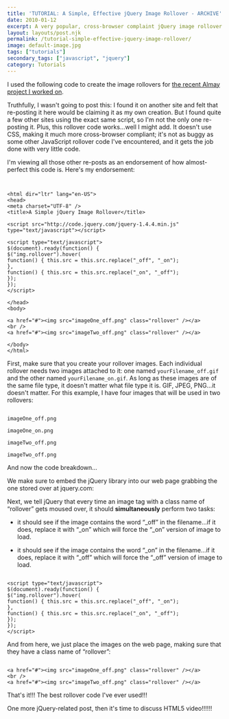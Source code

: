 ```yaml
---
title: 'TUTORIAL: A Simple, Effective jQuery Image Rollover - ARCHIVE'
date: 2010-01-12
excerpt: A very popular, cross-browser complaint jQuery image rollover
layout: layouts/post.njk
permalink: /tutorial-simple-effective-jquery-image-rollover/
image: default-image.jpg
tags: ["tutorials"]
secondary_tags: ["javascript", "jquery"]
category: Tutorials
---
```

I used the following code to create the image rollovers for [the recent Almay project I worked on][1].

 [1]: /almay-project-using-html5-net-jquery/

Truthfully, I wasn't going to post this: I found it on another site and felt that re-posting it here would be claiming it as my own creation. But I found quite a few other sites using the exact same script, so I'm not the only one re-posting it. Plus, this rollover code works…well I might add. It doesn't use CSS, making it much more cross-browser compliant; it's not as buggy as some other JavaScript rollover code I've encountered, and it gets the job done with very little code.

I'm viewing all those other re-posts as an endorsement of how almost-perfect this code is. Here's my endorsement:

<pre><code class="language-markup">
<!DOCTYPE html>
&lt;html dir="ltr" lang="en-US"&gt;
&lt;head&gt;
&lt;meta charset="UTF-8" /&gt;
&lt;title&gt;A Simple jQuery Image Rollover&lt;/title&gt;

&lt;script src="http://code.jquery.com/jquery-1.4.4.min.js" type="text/javascript"&gt;&lt;/script&gt;

&lt;script type="text/javascript"&gt;
$(document).ready(function() {
$("img.rollover").hover(
function() { this.src = this.src.replace("_off", "_on");
},
function() { this.src = this.src.replace("_on", "_off");
});
});
&lt;/script&gt;

&lt;/head&gt;
&lt;body&gt;

&lt;a href="#"&gt;&lt;img src="imageOne_off.png" class="rollover" /&gt;&lt;/a&gt;
&lt;br /&gt;
&lt;a href="#"&gt;&lt;img src="imageTwo_off.png" class="rollover" /&gt;&lt;/a&gt;

&lt;/body&gt;
&lt;/html&gt;
</code></pre>

First, make sure that you create your rollover images. Each individual rollover needs two images attached to it: one named `yourFilename_off.gif` and the other named `yourFilename_on.gif`. As long as these images are of the same file type, it doesn't matter what file type it is. GIF, JPEG, PNG…it doesn't matter. For this example, I have four images that will be used in two rollovers:

<pre><code class="language-markup">
imageOne_off.png

imageOne_on.png

imageTwo_off.png

imageTwo_off.png
</code></pre>


And now the code breakdown…

We make sure to embed the jQuery library into our web page grabbing the one stored over at jquery.com:

Next, we tell jQuery that every time an image tag with a class name of “rollover” gets moused over, it should **simultaneously** perform two tasks:

*   it should see if the image contains the word “\_off” in the filename…if it does, replace it with “\_on” which will force the “_on” version of image to load.  

*   it should see if the image contains the word “\_on” in the filename…if it does, replace it with “\_off” which will force the “_off” version of image to load.

<pre><code class="language-javascript">
&lt;script type="text/javascript"&gt;
$(document).ready(function() {
$("img.rollover").hover(
function() { this.src = this.src.replace("_off", "_on");
},
function() { this.src = this.src.replace("_on", "_off");
});
});
&lt;/script&gt;
</code></pre>


And from here, we just place the images on the web page, making sure that they have a class name of “rollover”:
<pre><code class="language-markup">
&lt;a href="#"&gt;&lt;img src="imageOne_off.png" class="rollover" /&gt;&lt;/a&gt;
&lt;br /&gt;
&lt;a href="#"&gt;&lt;img src="imageTwo_off.png" class="rollover" /&gt;&lt;/a&gt;
</code></pre>

That's it!!! The best rollover code I've ever used!!!

One more jQuery-related post, then it's time to discuss HTML5 video!!!!!!